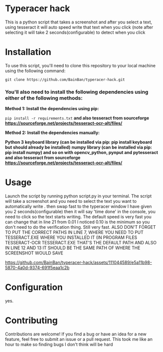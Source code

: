 # Typeracer hack
This is a python script that takes a screenshot and after you select a text, using tesseract it will auto speed write that text when you click (note after selecting it will take 2 seconds(configurable) to detect when you click
# Installation
To use this script, you'll need to clone this repository to your local machine using the following command:

```git clone https://github.com/BainBan/typeracer-hack.git```

### You'll also need to install the following dependencies using either of the following methods:

**Method 1: Install the dependencies using pip:**

```pip install -r requirements.txt```
**and also tesseract from sourceforge https://sourceforge.net/projects/tesseract-ocr-alt/files/**

**Method 2: Install the dependencies manually:**

**Python 3**
**keyboard library (can be installed via pip: pip install keyboard but should already be installed)**
**numpy library (can be installed via pip: pip install numpy) and so on with opencv_python, pynput and pytesseract and also tesseract from sourceforge https://sourceforge.net/projects/tesseract-ocr-alt/files/**
# Usage
Launch the script by running python script.py in your terminal.
The script will take a screenshot and you need to select the text you want to automatically write .
then swap fast to the typeracer window I have given you 2 seconds(configurable) then it will say 'time done' in the console, you need to click so the text starts writing. The default speed is very fast you can change that in line 21 from 0.01 I noticed 0.10 is the minimum so you don't need to do the verification thing. Still very fast. ALSO DON'T FORGET TO PUT THE CORRECT PATHS IN LINE 7, WHERE YOU NEED TO PUT TESSERACT.EXE WHERE YOU INSTALLED IT (IN PROGRAM FILES TESSERACT-OCR TESSERACT.EXE THAT'S THE DEFAULT PATH AND ALSO IN LINE 12 AND 13 IT SHOULD BE THE SAME PATH OF WHERE THE SCREENSHOT WOULD SAVE

https://github.com/BainBan/typeracer-hack/assets/111044589/e5a11b98-5870-4a0d-9374-691f5eaa1c2b



# Configuration
yes. 

# Contributing
Contributions are welcome! If you find a bug or have an idea for a new feature, feel free to submit an issue or a pull request.
This took me like an hour to make so finding bugs I don't think will be hard
